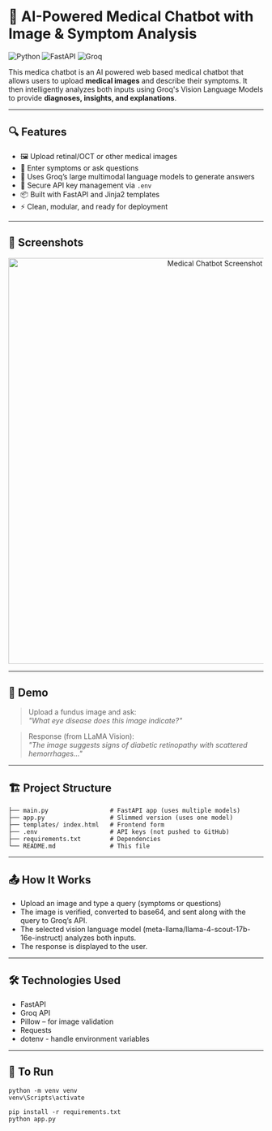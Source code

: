# 🧠 AI-Powered Medical Chatbot with Image & Symptom Analysis

![Python](https://img.shields.io/badge/Python-3.11-blue.svg)
![FastAPI](https://img.shields.io/badge/FastAPI-🚀-green)
![Groq](https://img.shields.io/badge/Groq-API-red)

This medica chatbot is an AI powered web based medical chatbot that allows users to upload **medical images** and describe their symptoms. It then intelligently analyzes both inputs using Groq's Vision Language Models to provide **diagnoses, insights, and explanations**.

---

## 🔍 Features 

- 🖼️ Upload retinal/OCT or other medical images
- 🧾 Enter symptoms or ask questions
- 🧠 Uses Groq’s large multimodal language models to generate answers
- 🔐 Secure API key management via `.env`
- 📦 Built with FastAPI and Jinja2 templates
- ⚡ Clean, modular, and ready for deployment

---

## 📸 Screenshots 

<p align="center"> <img width="800" alt="Medical Chatbot Screenshot" src="https://github.com/user-attachments/assets/ba5a7de7-f495-4e9d-965d-128f931dca59" /> </p>

---

## 📄 Demo

> Upload a fundus image and ask:  
> _"What eye disease does this image indicate?"_  
>  

> Response (from LLaMA Vision):  
> _"The image suggests signs of diabetic retinopathy with scattered hemorrhages..."_

---

## 🏗️ Project Structure

```
├── main.py                 # FastAPI app (uses multiple models)                                          
├── app.py                  # Slimmed version (uses one model)                                            
├── templates/ index.html   # Frontend form                                              
├── .env                    # API keys (not pushed to GitHub)                                           
├── requirements.txt        # Dependencies                                                        
└── README.md               # This file
```

---                                                         

## 📤 How It Works

- Upload an image and type a query (symptoms or questions)
- The image is verified, converted to base64, and sent along with the query to Groq’s API.
- The selected vision language model (meta-llama/llama-4-scout-17b-16e-instruct) analyzes both inputs.
- The response is displayed to the user.

---

## 🛠️ Technologies Used

- FastAPI
- Groq API
- Pillow – for image validation
- Requests
- dotenv - handle environment variables

---

## 🧪 To Run

```
python -m venv venv
venv\Scripts\activate

pip install -r requirements.txt
python app.py
```
